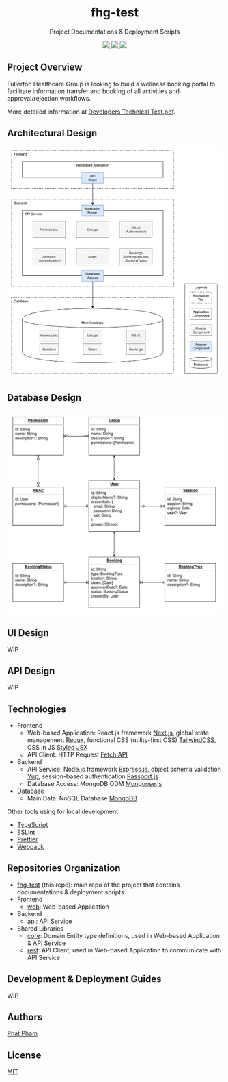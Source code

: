 <div align="center">
  <h1>fhg-test</h1>
  <p>Project Documentations & Deployment Scripts</p>

  <div>
    <a href="https://github.com/fhg-test/fhg-test/commits" aria-label="Commitizen Friendly">
      <img src="https://img.shields.io/badge/commitizen-friendly-brightgreen.svg?style=flat-square">
    </a>
    <a href="https://github.com/fhg-test/fhg-test" aria-label="Prettier Code Style">
      <img src="https://img.shields.io/badge/code_style-prettier-brightgreen?style=flat-square">
    </a>
    <a href="https://github.com/fhg-test/fhg-test/blob/master/LICENSE" aria-label="MIT License">
      <img src="https://img.shields.io/github/license/fhg-test/fhg-test?color=brightgreen&style=flat-square">
    </a>
  </div>
</div>

## Project Overview

Fullerton Healthcare Group is looking to build a wellness booking portal to facilitate information
transfer and booking of all activities and approval/rejection workflows.

More detailed information at [Developers Technical Test.pdf](/docs/developers-technical-test.pdf).

## Architectural Design

![Architectural Design](docs/architectural-design.png)

## Database Design

![Database Design](docs/database-design.png)

## UI Design

WIP

## API Design

WIP

## Technologies

- Frontend
  - Web-based Application: React.js framework [Next.js](https://nextjs.org), global state management [Redux](https://redux.js.org), functional CSS (utility-first CSS) [TailwindCSS](https://tailwindcss.com), CSS in JS [Styled JSX](https://github.com/vercel/styled-jsx)
  - API Client: HTTP Request [Fetch API](https://developer.mozilla.org/en-US/docs/Web/API/Fetch_API)
- Backend
  - API Service: Node.js framework [Express.js](https://expressjs.com), object schema validation [Yup](https://github.com/jquense/yup), session-based authentication [Passport.js](http://www.passportjs.org)
  - Database Access: MongoDB ODM [Mongoose.js](https://mongoosejs.com)
- Database
  - Main Data: NoSQL Database [MongoDB](https://www.mongodb.com)

Other tools using for local development:
- [TypeScript](https://www.typescriptlang.org)
- [ESLint](https://eslint.org)
- [Prettier](https://prettier.io)
- [Webpack](https://webpack.js.org)

## Repositories Organization

- [fhg-test](https://github.com/fhg-test/fhg-test) (this repo): main repo of the project that contains documentations & deployment scripts
- Frontend
  - [web](https://github.com/fhg-test/web): Web-based Application
- Backend
  - [api](https://github.com/fhg-test/api): API Service
- Shared Libraries
  - [core](https://github.com/fhg-test/core): Domain Entity type definitions, used in Web-based Application & API Service
  - [rest](https://github.com/fhg-test/rest): API Client, used in Web-based Application to communicate with API Service

## Development & Deployment Guides

WIP

## Authors

[Phat Pham](https://github.com/phatpham9)

## License

[MIT](https://github.com/fhg-test/fhg-test/blob/master/LICENSE)
